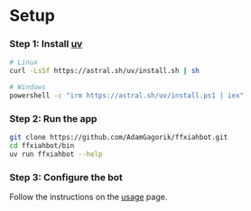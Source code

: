 # Setup

### Step 1: Install [uv][uv]

```bash
# Linux
curl -LsSf https://astral.sh/uv/install.sh | sh
```

```bash
# Windows
powershell -c "irm https://astral.sh/uv/install.ps1 | iex"
```

### Step 2: Run the app

```bash
git clone https://github.com/AdamGagorik/ffxiahbot.git
cd ffxiahbot/bin
uv run ffxiahbot --help
```

### Step 3: Configure the bot

Follow the instructions on the [usage][USAGE] page.

[uv]: https://docs.astral.sh/uv
[USAGE]: http://adamgagorik.github.io/ffxiahbot/usage
